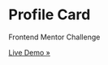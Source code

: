 # Profile Card
Frontend Mentor Challenge

<a href="https://seachellea.github.io/profile-card/">Live Demo »</a>

